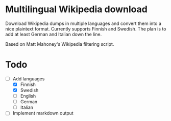 # Multilingual Wikipedia download

Download Wikipedia dumps in multiple languages and convert them into a nice plaintext format. Currently supports Finnish and Swedish. The plan is to add at least German and Italian down the line.

Based on Matt Mahoney's Wikipedia filtering script.

# Todo

* [ ] Add languages
  * [x] Finnish
  * [x] Swedish
  * [ ] English
  * [ ] German
  * [ ] Italian
* [ ] Implement markdown output
